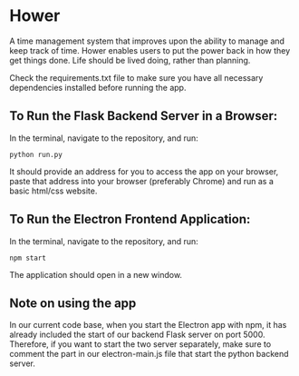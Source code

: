 # Hower
A time management system that improves upon the ability to manage and keep track of time. Hower enables users to put the power back in how they get things done. Life should be lived doing, rather than planning.

Check the requirements.txt file to make sure you have all necessary dependencies installed before running the app.

## To Run the Flask Backend Server in a Browser:

In the terminal, navigate to the repository, and run:

```
python run.py
```

It should provide an address for you to access the app on your browser, paste that address into your browser (preferably Chrome) and run as a basic html/css website.

## To Run the Electron Frontend Application:

In the terminal, navigate to the repository, and run:

```
npm start
``` 

The application should open in a new window.

## Note on using the app

In our current code base, when you start the Electron app with npm, it has already included the start of our backend Flask server on port 5000. Therefore, if you want to start the two server separately, make sure to comment the part in our electron-main.js file that start the python backend server.
